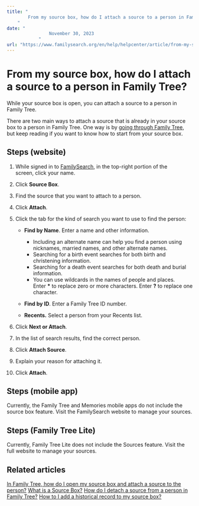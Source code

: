 ```yaml
---
title: "
        From my source box, how do I attach a source to a person in Family Tree?
    "
date: "
                November 30, 2023
            "
url: "https://www.familysearch.org/en/help/helpcenter/article/from-my-source-box-how-do-i-attach-a-source-to-a-person-in-family-tree"
---
```


# From my source box, how do I attach a source to a person in Family Tree?

While your source box is open, you can attach a source to a person in Family Tree.

There are two main ways to attach a source that is already in your source box to a person in Family Tree. One way is by [going through Family Tree](https://www.familysearch.org/en/help/helpcenter/article/how-do-i-attach-source-from-source-box), but keep reading if you want to know how to start from your source box.

## Steps (website)

1. While signed in to [FamilySearch](http://www.familysearch.org), in the top\-right portion of the screen, click your name.
2. Click **Source Box**.
3. Find the source that you want to attach to a person.
4. Click **Attach**.
5. Click the tab for the kind of search you want to use to find the person:

	* **Find by Name**. Enter a name and other information.
	
		+ Including an alternate name can help you find a person using nicknames, married names, and other alternate names.
		+ Searching for a birth event searches for both birth and christening information.
		+ Searching for a death event searches for both death and burial information.
		+ You can use wildcards in the names of people and places. Enter **\*** to replace zero or more characters. Enter **?** to replace one character.
	* **Find by ID**. Enter a Family Tree ID number.
	* **Recents.** Select a person from your Recents list.
6. Click **Next or Attach**.
7. In the list of search results, find the correct person.
8. Click **Attach Source**.
9. Explain your reason for attaching it.
10. Click **Attach**.

## Steps (mobile app)

Currently, the Family Tree and Memories mobile apps do not include the source box feature. Visit the FamilySearch website to manage your sources.

## Steps (Family Tree Lite)

Currently, Family Tree Lite does not include the Sources feature. Visit the full website to manage your sources.

## Related articles

[In Family Tree, how do I open my source box and attach a source to the person?](https://www.familysearch.org/en/help/helpcenter/article/how-do-i-attach-source-from-source-box)
[What is a Source Box?](https://www.familysearch.org/en/help/helpcenter/article/what-is-a-source-box)
[How do I detach a source from a person in Family Tree?](https://www.familysearch.org/en/help/helpcenter/article/how-do-i-detach-a-source-from-a-person-in-family-tree)
[How to I add a historical record to my source box?](https://www.familysearch.org/en/help/helpcenter/article/how-to-find-the-add-to-source-box-link)